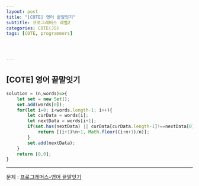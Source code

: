 ```yaml
---
layout: post
title: "[COTE] 영어 끝말잇기"
subtitle: 프로그래머스 레벨2
categories: COTE(JS)
tags: [COTE, programmers]




---
```



## [COTE] 영어 끝말잇기

```javascript
solution = (n,words)=>{
    let set = new Set();
    set.add(words[0]);
    for(let i=0; i<words.length-1; i++){
        let curData = words[i];
        let nextData = words[i+1];
        if(set.has(nextData) || curData[curData.length-1]!==nextData[0] || nextData.length===1){
            return [(i+1)%n+1, Math.floor((i+n+1)/n)];
        }
        set.add(nextData);
    }
    return [0,0];
}
```

---

문제 : [프로그래머스-영어 끝말잇기](https://programmers.co.kr/learn/courses/30/lessons/12981?language=javascript)